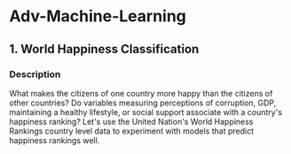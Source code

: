 # Adv-Machine-Learning
## 1. World Happiness Classification
### Description
What makes the citizens of one country more happy than the citizens of other countries? Do variables measuring perceptions of corruption, GDP, maintaining a healthy lifestyle, or social support associate with a country's happiness ranking? Let's use the United Nation's World Happiness Rankings country level data to experiment with models that predict happiness rankings well.
